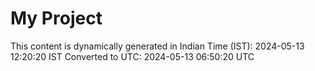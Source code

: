 # My Project

This content is dynamically generated in Indian Time (IST): 2024-05-13 12:20:20 IST
Converted to UTC: 2024-05-13 06:50:20 UTC
